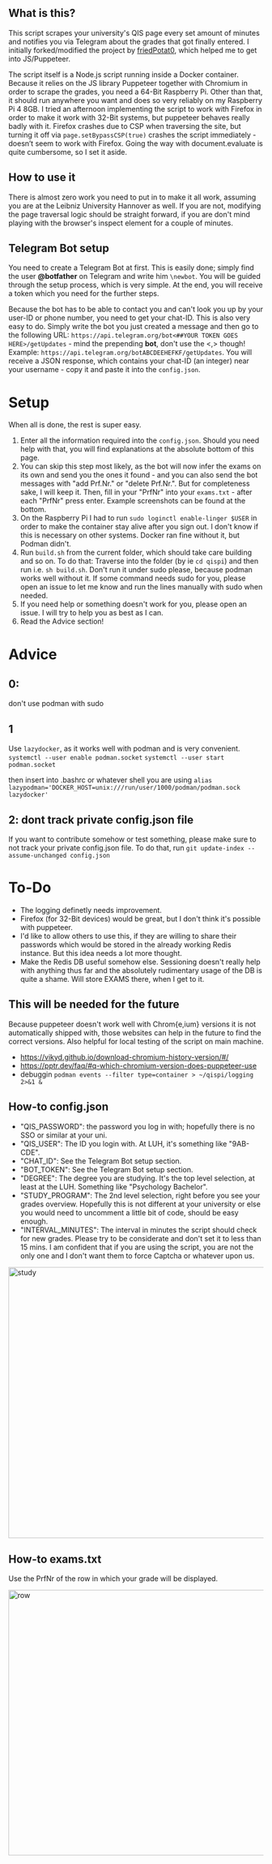 ## What is this?
This script scrapes your university's QIS page every set amount of minutes and notifies you via Telegram about the grades that got finally entered.
I initially forked/modified the project by [friedPotat0](https://github.com/friedPotat0/QIS-Scraper), which helped me to get into JS/Puppeteer.

The script itself is a Node.js script running inside a Docker container. Because it relies on the JS library Puppeteer together with Chromium in order to scrape the grades, you need a 64-Bit Raspberry Pi. Other than that, it should run anywhere you want and does so very reliably on my Raspberry Pi 4 8GB. I tried an afternoon implementing the script to work with Firefox in order to make it work with 32-Bit systems, but puppeteer behaves really badly with it. Firefox crashes due to CSP when traversing the site, but turning it off via `page.setBypassCSP(true)` crashes the script immediately - doesn’t seem to work with Firefox. Going the way with document.evaluate is quite cumbersome, so I set it aside.

## How to use it
There is almost zero work you need to put in to make it all work, assuming you are at the Leibniz University Hannover as well. If you are not, modifying the page traversal logic should be straight forward, if you are don't mind playing with the browser's inspect element for a couple of minutes.

## Telegram Bot setup
You need to create a Telegram Bot at first. This is easily done; simply find the user **@botfather** on Telegram and write him `\newbot`. You will be guided through the setup process, which is very simple. At the end, you will receive a token which you need for the further steps.

Because the bot has to be able to contact you and can't look you up by your user-ID or phone number, you need to get your chat-ID. This is also very easy to do. Simply write the bot you just created a message and then go to the following URL:
`https://api.telegram.org/bot<##YOUR TOKEN GOES HERE>/getUpdates` - mind the prepending **bot**, don't use the <,> though! Example: `https://api.telegram.org/botABCDEEHEFKF/getUpdates`.
You will receive a JSON response, which contains your chat-ID (an integer) near your username - copy it and paste it into the `config.json`.

# Setup
When all is done, the rest is super easy.
1. Enter all the information required into the `config.json`. Should you need help with that, you will find explanations at the absolute bottom of this page.
2. You can skip this step most likely, as the bot will now infer the exams on its own and send you the ones it found - and you can also send the bot messages with "add Prf.Nr." or "delete Prf.Nr.". But for completeness sake, I will keep it. Then, fill in your "PrfNr" into your `exams.txt` - after each "PrfNr" press enter. Example screenshots can be found at the bottom.
3. On the Raspberry Pi I had to run `sudo loginctl enable-linger $USER` in order to make the container stay alive after you sign out. I don't know if this is necessary on other systems. Docker ran fine without it, but Podman didn't.
4. Run `build.sh` from the current folder, which should take care building and so on. To do that: Traverse into the folder (by ie `cd qispi`) and then run i.e. `sh build.sh`. Don't run it under sudo please, because podman works well without it. If some command needs sudo for you, please open an issue to let me know and run the lines manually with sudo when needed.
5. If you need help or something doesn't work for you, please open an issue. I will try to help you as best as I can.
6. Read the Advice section!

# Advice
## 0:
don't use podman with sudo

## 1
Use `lazydocker`, as it works well with podman and is very convenient.
`systemctl --user enable podman.socket`
`systemctl --user start podman.socket`

then insert into .bashrc or whatever shell you are using
`alias lazypodman='DOCKER_HOST=unix:///run/user/1000/podman/podman.sock lazydocker'`

## 2: dont track private config.json file
If you want to contribute somehow or test something, please make sure to not track your private config.json file. To do that, run 
`git update-index --assume-unchanged config.json`

# To-Do
- The logging definetly needs improvement.
- Firefox (for 32-Bit devices) would be great, but I don't think it's possible with puppeteer.
- I'd like to allow others to use this, if they are willing to share their passwords which would be stored in the already working Redis instance. But this idea needs a lot more thought.
- Make the Redis DB useful somehow else. Sessioning doesn't really help with anything thus far and the absolutely rudimentary usage of the DB is quite a shame. Will store EXAMS there, when I get to it.

## This will be needed for the future
Because puppeteer doesn't work well with Chrom{e,ium} versions it is not automatically shipped with, those websites can help in the future to find the correct versions. Also helpful for local testing of the script on main machine.
- https://vikyd.github.io/download-chromium-history-version/#/
- https://pptr.dev/faq/#q-which-chromium-version-does-puppeteer-use
- debuggin `podman events --filter type=container > ~/qispi/logging 2>&1 &`

## How-to config.json
- "QIS_PASSWORD": the password you log in with; hopefully there is no SSO or similar at your uni.
- "QIS_USER": The ID you login with. At LUH, it's something like "9AB-CDE".
- "CHAT_ID": See the Telegram Bot setup section.
- "BOT_TOKEN": See the Telegram Bot setup section.
- "DEGREE": The degree you are studying. It's the top level selection, at least at the LUH. Something like "Psychology Bachelor".
- "STUDY_PROGRAM": The 2nd level selection, right before you see your grades overview. Hopefully this is not different at your university or else you would need to uncomment a little bit of code, should be easy enough.
- "INTERVAL_MINUTES": The interval in minutes the script should check for new grades. Please try to be considerate and don't set it to less than 15 mins. I am confident that if you are using the script, you are not the only one and I don't want them to force Captcha or whatever upon us.

<img width="535" alt="study" src="https://github.com/arkov/qisPi/assets/9944846/acb74151-f66f-403b-bad4-c5159b9362af">


## How-to exams.txt
Use the PrfNr of the row in which your grade will be displayed.

<img width="524" alt="row" src="https://github.com/arkov/qisPi/assets/9944846/4f1d032c-98d1-4b1d-8438-0c8685c575e1">

